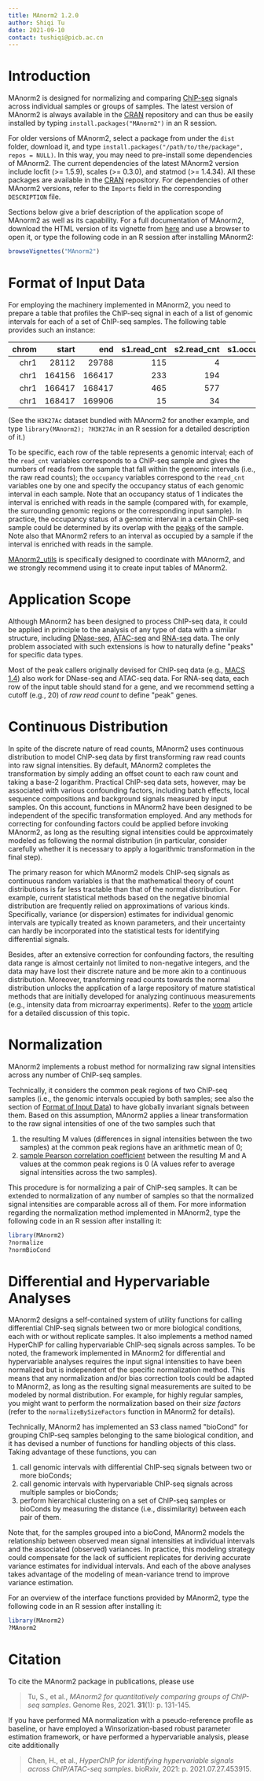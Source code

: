 ```yaml
---
title: MAnorm2 1.2.0
author: Shiqi Tu
date: 2021-09-10
contact: tushiqi@picb.ac.cn
---
```



# Introduction

MAnorm2 is designed for normalizing and comparing
[ChIP-seq](https://en.wikipedia.org/wiki/ChIP-sequencing) signals across
individual samples or groups of samples. The latest version of MAnorm2 is
always available in the [CRAN](https://cran.r-project.org) repository and
can thus be easily installed by typing `install.packages("MAnorm2")` in an
R session.

For older versions of MAnorm2, select a package from under the `dist` folder,
download it, and type `install.packages("/path/to/the/package", repos = NULL)`.
In this way, you may need to pre-install some dependencies of MAnorm2. The
current dependencies of the latest MAnorm2 version include locfit (>= 1.5.9),
scales (>= 0.3.0), and statmod (>= 1.4.34). All these packages are available in
the [CRAN](https://cran.r-project.org) repository. For dependencies of other
MAnorm2 versions, refer to the `Imports` field in the corresponding
`DESCRIPTION` file.

Sections below give a brief description
of the application scope of MAnorm2 as well as its capability. For a full
documentation of MAnorm2, download the HTML version of its vignette from
[here](https://github.com/tushiqi/MAnorm2/tree/master/utility/vignette-MAnorm2)
and use a browser to open it, or type the following code in an R session
after installing MAnorm2:

```r
browseVignettes("MAnorm2")
```


# Format of Input Data

For employing the machinery implemented in MAnorm2, you need to prepare a
table that profiles the ChIP-seq signal in each of a list of genomic intervals
for each of a set of ChIP-seq samples. The following table provides such an
instance:

| chrom|  start|    end| s1.read\_cnt| s2.read\_cnt| s1.occupancy| s2.occupancy|
|-----:|------:|------:|------------:|------------:|------------:|------------:|
|  chr1|  28112|  29788|          115|            4|            1|            0|
|  chr1| 164156| 166417|          233|          194|            1|            1|
|  chr1| 166417| 168417|          465|          577|            1|            1|
|  chr1| 168417| 169906|           15|           34|            0|            1|

(See the `H3K27Ac` dataset bundled with MAnorm2 for another example, and type
`library(MAnorm2); ?H3K27Ac` in an R session for a detailed description of it.)

To be specific, each row of the table represents a genomic interval; each of
the `read_cnt` variables corresponds to a ChIP-seq sample and gives the numbers
of reads from the sample that fall within the genomic intervals (i.e., the raw
read counts); the `occupancy` variables correspond to the `read_cnt`
variables one by one and specify the occupancy status of each genomic interval
in each sample. Note that an occupancy status of 1 indicates the interval
is enriched with reads in the sample (compared with, for example,
the surrounding genomic regions or the corresponding input sample). In
practice, the occupancy status of a genomic interval in a certain ChIP-seq
sample could be determined by its overlap with the
[peaks](https://genomebiology.biomedcentral.com/articles/10.1186/gb-2008-9-9-r137)
of the sample. Note also that MAnorm2 refers to an interval as occupied by a
sample if the interval is enriched with reads in the sample.

[MAnorm2_utils](https://github.com/tushiqi/MAnorm2_utils) is specifically
designed to coordinate with MAnorm2, and we strongly recommend using it to
create input tables of MAnorm2.


# Application Scope

Although MAnorm2 has been designed to process ChIP-seq data, it could be
applied in principle to the analysis of any type of data with a similar
structure, including
[DNase-seq](https://en.wikipedia.org/wiki/DNase-Seq),
[ATAC-seq](https://en.wikipedia.org/wiki/ATAC-seq) and
[RNA-seq](https://en.wikipedia.org/wiki/RNA-Seq) data.
The only problem associated with such extensions is how to naturally define
"peaks" for specific data types.

Most of the peak callers originally devised for ChIP-seq data
(e.g., [MACS 1.4](https://github.com/macs3-project/MACS/downloads)) also
work for DNase-seq and ATAC-seq data. For RNA-seq data, each row of the input
table should stand for a gene, and we recommend setting a cutoff (e.g., 20) of
*raw read count* to define "peak" genes.


# Continuous Distribution

In spite of the discrete nature of read counts, MAnorm2 uses continuous
distribution to model ChIP-seq data by first transforming raw read counts into
raw signal intensities. By default, MAnorm2 completes the transformation by
simply adding an offset count to each raw count and taking a base-2 logarithm.
Practical ChIP-seq data sets, however, may be associated with various
confounding factors, including batch effects, local sequence compositions and
background signals measured by input samples. On this account, functions in
MAnorm2 have been designed to be independent of the specific transformation
employed. And any methods for correcting for confounding factors could be
applied before invoking MAnorm2, as long as the resulting signal intensities
could be approximately modeled as following the normal distribution (in
particular, consider carefully whether it is necessary to apply a logarithmic
transformation in the final step).

The primary reason for which MAnorm2 models ChIP-seq signals as
continuous random variables is that the mathematical theory of count
distributions is far less tractable than that of the normal distribution.
For example, current statistical methods based on the negative binomial
distribution are frequently relied on approximations of various kinds.
Specifically, variance (or dispersion) estimates for individual genomic
intervals are typically treated as known parameters, and their uncertainty
can hardly be incorporated into the statistical tests for identifying
differential signals.

Besides, after an extensive correction for confounding factors,
the resulting data range is almost certainly not limited to non-negative
integers, and the data may have lost their discrete nature and be more akin
to a continuous distribution. Moreover, transforming read counts towards the
normal distribution unlocks the application of a large repository of mature
statistical methods that are initially developed for analyzing continuous
measurements (e.g., intensity data from microarray experiments). Refer to the
[voom](https://genomebiology.biomedcentral.com/articles/10.1186/gb-2014-15-2-r29)
article for a detailed discussion of this topic.


# Normalization

MAnorm2 implements a robust method for normalizing raw signal intensities
across any number of ChIP-seq samples.

Technically, it considers the common peak regions of two ChIP-seq samples
(i.e., the genomic intervals occupied by both samples; see also the section of
[Format of Input Data](#format-of-input-data)) to have globally invariant
signals between them. Based on this assumption, MAnorm2 applies a linear
transformation to the raw signal intensities of one of the two samples such
that

 1. the resulting M values (differences in signal intensities between the two
    samples) at the common peak regions have an arithmetic mean of 0;
 2. [sample Pearson correlation coefficient](https://en.wikipedia.org/wiki/Pearson_correlation_coefficient#For_a_sample)
    between the resulting M and A values at the common peak regions is 0 (A
    values refer to average signal intensities across the two samples).

This procedure is for normalizing a pair of ChIP-seq samples. It can be
extended to normalization of any number of samples so that the normalized
signal intensities are comparable across all of them. For more information
regarding the normalization method implemented in MAnorm2, type the
following code in an R session after installing it:

```r
library(MAnorm2)
?normalize
?normBioCond
```


# Differential and Hypervariable Analyses

MAnorm2 designs a self-contained system of utility functions for calling
differential ChIP-seq signals between two or more biological conditions, 
each with or without replicate samples. It also implements a method named
HyperChIP for calling hypervariable ChIP-seq signals across samples. To be
noted, the framework implemented in MAnorm2 for differential and hypervariable
analyses requires the input signal intensities to have been normalized but 
is independent of the specific normalization method. 
This means that any normalization and/or bias
correction tools could be adapted to 
MAnorm2, as long as the resulting signal measurements are suited to be
modeled by normal distribution. For example, for highly regular samples,
you might want to perform the normalization based on their *size factors*
(refer to the `normalizeBySizeFactors` function in MAnorm2 for details).

Technically, MAnorm2 has implemented an S3 class named "bioCond" for
grouping ChIP-seq samples belonging to the same biological condition,
and it has devised a number of functions for handling objects of this
class. Taking advantage of these functions, you can

 1. call genomic intervals with differential ChIP-seq signals between
    two or more bioConds;
 2. call genomic intervals with hypervariable ChIP-seq signals across multiple
    samples or bioConds;
 3. perform hierarchical clustering on a set of ChIP-seq samples or bioConds by
    measuring the distance (i.e., dissimilarity) between each pair of them.

Note that, for the samples grouped into a bioCond, MAnorm2 models the
relationship between observed mean signal intensities at individual intervals
and the associated (observed) variances. In practice, this modeling strategy
could compensate for the lack of sufficient replicates for deriving accurate
variance estimates for individual intervals. And each of the above
analyses takes advantage of the modeling of mean-variance trend to improve
variance estimation.

For an overview of the interface functions provided by MAnorm2, type the
following code in an R session after installing it:

```r
library(MAnorm2)
?MAnorm2
```


# Citation

To cite the MAnorm2 package in publications, please use

> Tu, S., et al.,
> *MAnorm2 for quantitatively comparing groups of ChIP-seq samples*.
> Genome Res, 2021. **31**(1): p. 131-145.

If you have performed MA normalization with a pseudo-reference profile as
baseline, or have employed a Winsorization-based robust parameter estimation
framework, or have performed a hypervariable analysis,
please cite additionally

> Chen, H., et al.,
> *HyperChIP for identifying hypervariable signals across ChIP/ATAC-seq samples*.
> bioRxiv, 2021: p. 2021.07.27.453915.


